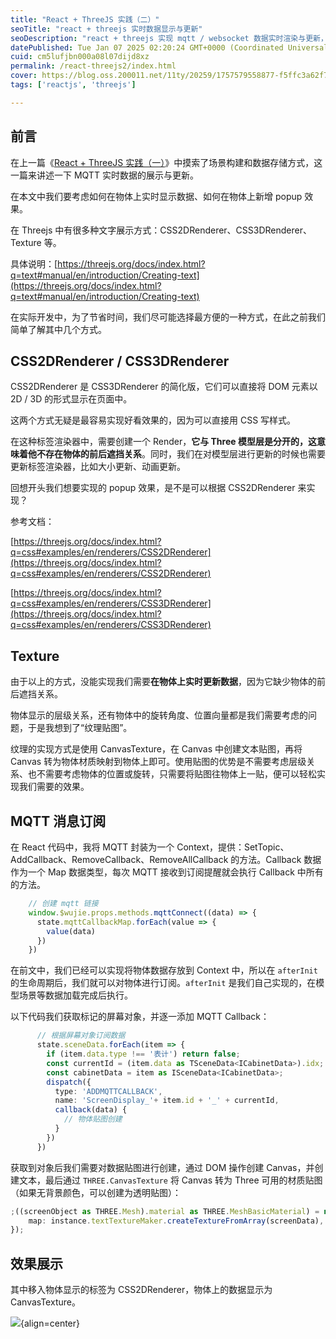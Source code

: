 ```yaml
---
title: "React + ThreeJS 实践（二）"
seoTitle: "react + threejs 实时数据显示与更新"
seoDescription: "react + threejs 实现 mqtt / websocket 数据实时渲染与更新，实现方式有 CSS2DRenderer、CSS3DRenderer、CanvasTexture、Text Geometry"
datePublished: Tue Jan 07 2025 02:20:24 GMT+0000 (Coordinated Universal Time)
cuid: cm5lufjbn000a08l07dijd8xz
permalink: /react-threejs2/index.html
cover: https://blog.oss.200011.net/11ty/20259/1757579558877-f5ffc3a62f76ae51367e4e2131c3d80a.jpeg
tags: ['reactjs', 'threejs']

---
```


## 前言

在上一篇《[React + ThreeJS 实践（一）](https://hashnode.com/post/cm4qqpt00000e08l1bnaxgjlm)》中摸索了场景构建和数据存储方式，这一篇来讲述一下 MQTT 实时数据的展示与更新。

在本文中我们要考虑如何在物体上实时显示数据、如何在物体上新增 popup 效果。

在 Threejs 中有很多种文字展示方式：CSS2DRenderer、CSS3DRenderer、Texture 等。

具体说明：[https://threejs.org/docs/index.html?q=text#manual/en/introduction/Creating-text](https://threejs.org/docs/index.html?q=text#manual/en/introduction/Creating-text)

在实际开发中，为了节省时间，我们尽可能选择最方便的一种方式，在此之前我们简单了解其中几个方式。

## CSS2DRenderer / CSS3DRenderer

CSS2DRenderer 是 CSS3DRenderer 的简化版，它们可以直接将 DOM 元素以 2D / 3D 的形式显示在页面中。

这两个方式无疑是最容易实现好看效果的，因为可以直接用 CSS 写样式。

在这种标签渲染器中，需要创建一个 Render，**它与 Three 模型层是分开的，这意味着他不存在物体的前后遮挡关系**。同时，我们在对模型层进行更新的时候也需要更新标签渲染器，比如大小更新、动画更新。

回想开头我们想要实现的 popup 效果，是不是可以根据 CSS2DRenderer 来实现？

参考文档：

[https://threejs.org/docs/index.html?q=css#examples/en/renderers/CSS2DRenderer](https://threejs.org/docs/index.html?q=css#examples/en/renderers/CSS2DRenderer)

[https://threejs.org/docs/index.html?q=css#examples/en/renderers/CSS3DRenderer](https://threejs.org/docs/index.html?q=css#examples/en/renderers/CSS3DRenderer)

## Texture

由于以上的方式，没能实现我们需要**在物体上实时更新数据**，因为它缺少物体的前后遮挡关系。

物体显示的层级关系，还有物体中的旋转角度、位置向量都是我们需要考虑的问题，于是我想到了“纹理贴图”。

纹理的实现方式是使用 CanvasTexture，在 Canvas 中创建文本贴图，再将 Canvas 转为物体材质映射到物体上即可。使用贴图的优势是不需要考虑层级关系、也不需要考虑物体的位置或旋转，只需要将贴图往物体上一贴，便可以轻松实现我们需要的效果。

## MQTT 消息订阅

在 React 代码中，我将 MQTT 封装为一个 Context，提供：SetTopic、AddCallback、RemoveCallback、RemoveAllCallback 的方法。Callback 数据作为一个 Map 数据类型，每次 MQTT 接收到订阅提醒就会执行 Callback 中所有的方法。

```typescript
    // 创建 mqtt 链接
    window.$wujie.props.methods.mqttConnect((data) => {
      state.mqttCallbackMap.forEach(value => {
        value(data)
      })
    })
```

在前文中，我们已经可以实现将物体数据存放到 Context 中，所以在 `afterInit` 的生命周期后，我们就可以对物体进行订阅。`afterInit` 是我们自己实现的，在模型场景等数据加载完成后执行。

以下代码我们获取标记的屏幕对象，并逐一添加 MQTT Callback：

```typescript
      // 根据屏幕对象订阅数据
      state.sceneData.forEach(item => {
        if (item.data.type !== '表计') return false;
        const currentId = (item.data as TSceneData<ICabinetData>).idx;
        const cabinetData = item as ISceneData<ICabinetData>;
        dispatch({
          type: 'ADDMQTTCALLBACK',
          name: 'ScreenDisplay_'+ item.id + '_' + currentId,
          callback(data) {
            // 物体贴图创建
          }
        })
      })
```

获取到对象后我们需要对数据贴图进行创建，通过 DOM 操作创建 Canvas，并创建文本，最后通过 `THREE.CanvasTexture` 将 Canvas 转为 Three 可用的材质贴图（如果无背景颜色，可以创建为透明贴图）：

```typescript
;((screenObject as THREE.Mesh).material as THREE.MeshBasicMaterial) = new THREE.MeshBasicMaterial({
    map: instance.textTextureMaker.createTextureFromArray(screenData),
});
```

## 效果展示

其中移入物体显示的标签为 CSS2DRenderer，物体上的数据显示为 CanvasTexture。

![](https://blog.oss.200011.net/11ty/20259/1757579180324-0251b902-6b60-48ae-8374-85df83db5e66.gif){align=center}